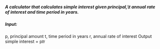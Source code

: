 ##### A calculator that calculates simple interest given principal,\t annual rate of interest and time period in years.

##### Input:
   p, principal amount
   t, time period in years
   r, annual rate of interest
Output
   simple interest = p*t*r

